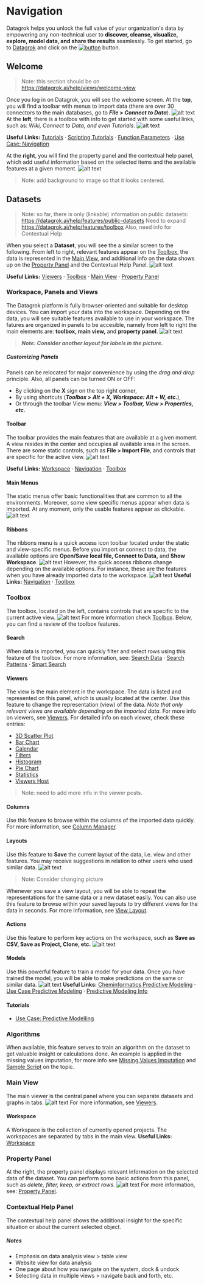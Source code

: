 # Navigation
 Datagrok helps you unlock the full value of your organization's data by empowering any non-technical user to **discover, cleanse, visualize, explore, model data, and share the results** seamlessly. To get started, go to [Datagrok](https://datagrok.ai/) and click on the [![button](https://cesarlpb.github.io/images/button33.JPG "Launch")](https://public.datagrok.ai/?) button.
## Welcome
> Note: this section should be on https://datagrok.ai/help/views/welcome-view

Once you log in on Datagrok, you will see the welcome screen. At the **top**, you will find a toolbar with menus to import data (there are over 30 connectors to the main databases, go to _**File > Connect to Data**_). 
![alt text](https://cesarlpb.github.io/GIFs/welcome.gif "Datagrok Welcome Page Menus")
At the **left**, there is a toolbox with info to get started with some useful links, such as: _Wiki, Connect to Data, and even Tutorials_.
![alt text](https://cesarlpb.github.io/images/welcome_start.JPG "Datagrok Welcome Page")

**Useful Links:** [Tutorials](https://datagrok.ai/help/tutorials/tutorials) · [Scripting Tutorials](https://datagrok.ai/help/tutorials/scripting) · [Function Parameters](https://datagrok.ai/help/tutorials/func-params-enhancement) · [Use Case: Navigation](https://datagrok.ai/help/tutorials/platform-navigation)

At the **right**, you will find the property panel and the contextual help panel, which add useful information based on the selected items and the available features at a given moment.
![alt text](https://cesarlpb.github.io/images/welcome_property_panel.JPG "Property Panel and Contextual Help Panel")
> Note: add background to image so that it looks centered.
## Datasets
> Note: so far, there is only (linkable) information on public datasets: https://datagrok.ai/help/features/public-datasets
Need to expand https://datagrok.ai/help/features/toolbox
Also, need info for Contextual Help

When you select a **Dataset**, you will see the a similar screen to the following. From left to right, relevant features appear on the [Toolbox](https://datagrok.ai/help/features/toolbox), the data is represented in the [Main View](https://datagrok.ai/help/entities/view-layout), and additional info on the data shows up on the [Property Panel](https://datagrok.ai/help/features/property-panel) and the Contextual Help Panel.
![alt text](https://cesarlpb.github.io/images/dataset.JPG "Datagrok Welcome Page")

**Useful Links:** [Viewers](https://datagrok.ai/help/viewers/viewers) · [Toolbox](https://datagrok.ai/help/features/toolbox) · [Main View](https://datagrok.ai/help/entities/view-layout) · [Property Panel](https://datagrok.ai/help/features/property-panel)

### Workspace, Panels and Views

The Datagrok platform is fully browser-oriented and suitable for desktop devices. You can import your data into the workspace. Depending on the data, you will see suitable features available to use in your workspace. The fatures are organized in panels to be accesible, namely from left to right the main elements are: **toolbox, main view,** and **property panel**.
![alt text](https://cesarlpb.github.io/images/sections.jpg "Sections")
> **_Note: Consider another layout for labels in the picture._**
##### Customizing Panels
Panels can be relocated for major convenience by using the _drag and drop_ principle. Also, all panels can be turned ON or OFF: 
* By clicking on the **X** sign on the top right corner, 
* By using shortcuts (**_Toolbox > Alt + X, Workspace: Alt + W, etc._**), 
* Or through the toolbar View menu: **_View > Toolbar, View > Properties, etc._**

#### Toolbar
The toolbar provides the main features that are available at a given moment. A view resides in the center and occupies all available area in the screen. There are some static controls, such as **File > Import File**, and controls that are specific for the active view.
![alt text](https://cesarlpb.github.io/images/toolbar.JPG "Toolbar")

**Useful Links:** [Workspace](https://datagrok.ai/help/features/workspace) · [Navigation](https://datagrok.ai/help/features/navigation) · [Toolbox](https://datagrok.ai/help/features/toolbox)
#### Main Menus
The static menus offer basic functionalities that are common to all the environments. Moreover, some view specific menus appear when data is imported. At any moment, only the usable features appear as clickable.
![alt text](https://cesarlpb.github.io/images/main_toolbar.JPG "Main Menus")
#### Ribbons
The ribbons menu is a quick access icon toolbar located under the static and view-specific menus. Before you import or connect to data, the available options are **Open/Save local file, Connect to Data,** and **Show Workspace**.
![alt text](https://cesarlpb.github.io/GIFs/ribbons.gif "Ribbons Menu")
However, the quick access ribbons change depending on the available options. For instance, these are the features when you have already imported data to the workspace.
![alt text](https://cesarlpb.github.io/images/icon_menu.JPG "Ribbon Toolbar")
**Useful Links:** [Navigation](https://datagrok.ai/help/features/navigation) · [Toolbox](https://datagrok.ai/help/features/toolbox)

### Toolbox
The toolbox, located on the left, contains controls that are specific to the current active view.
![alt text](https://cesarlpb.github.io/images/toolbox.JPG "Toolbox")
For more information check [Toolbox](https://datagrok.ai/help/features/toolbox). Below, you can find a review of the toolbox features.
#### Search
When data is imported, you can quickly filter and select rows using this feature of the toolbox. 
For more information, see: [Search Data](https://datagrok.ai/help/features/data-search) · [Search Patterns](https://datagrok.ai/help/features/data-search-patterns) · [Smart Search](https://datagrok.ai/help/features/data-search-patterns)
#### Viewers 
The view is the main element in the workspace. The data is listed and represented on this panel, which is usually located at the center. Use this feature to change the representation (view) of the data. _Note that only relevant views are available depending on the imported data._
For more info on viewers, see [Viewers](https://datagrok.ai/help/viewers/viewers). For detailed info on each viewer, check these entries:
*   [3D Scatter Plot](https://datagrok.ai/help/viewers/3d-scatter-plot)
*   [Bar Chart](https://datagrok.ai/help/viewers/bar-chart)
*   [Calendar](https://datagrok.ai/help/viewers/calendar)
*   [Filters](https://datagrok.ai/help/viewers/filters)
*   [Histogram](https://datagrok.ai/help/viewers/histogram)
*   [Pie Chart](https://datagrok.ai/help/viewers/pie-chart)
*   [Statistics](https://datagrok.ai/help/viewers/statistics)
*   [Viewers Host](https://datagrok.ai/help/viewers/viewer-host)
> Note: need to add more info in the viewer posts.
#### Columns
Use this feature to browse within the columns of the imported data quickly. For more information, see [Column Manager](https://datagrok.ai/help/features/column-manager).
#### Layouts 
Use this feature to **Save** the current layout of the data, i.e. view and other features. You may receive suggestions in relation to other users who used similar data. 
![alt text](https://cesarlpb.github.io/images/layouts.JPG "Layouts")
> Note: Consider changing picture

Whenever you save a view layout, you will be able to repeat the representations for the same data or a new dataset easily. You can also use this feature to browse within your saved layouts to try different views for the data in seconds. For more information, see [View Layout](https://datagrok.ai/help/entities/view-layout).
#### Actions
Use this feature to perform key actions on the workspace, such as **Save as CSV, Save as Project, Clone, etc.** 
![alt text](https://cesarlpb.github.io/images/actions.JPG "Layouts")
#### Models 
Use this powerful feature to train a model for your data. Once you have trained the model, you will be able to make predictions on the same or similar data. 
![alt text](https://cesarlpb.github.io/images/models.JPG "Models")
**Useful Links:** [Cheminformatics Predictive Modeling](https://datagrok.ai/help/domains/chem/chem-predictive-modeling) · [Use Case Predictive Modeling](https://datagrok.ai/help/tutorials/predictive-modeling) · [Predictive Modeling Info](https://datagrok.ai/help/plugins/predictive-modeling-info)
#### Tutorials
* [Use Case: Predictive Modelling](https://datagrok.ai/help/tutorials/predictive-modeling)
### Algorithms
When available, this feature serves to train an algorithm on the dataset to get valuable insight or calculations done. An example is applied in the missing values imputation, for more info see [Missing Values Imputation](https://datagrok.ai/help/dialogs/missing-values-imputation) and [Sample Script](https://public.datagrok.ai/js/samples/domains/data-science/missing-values-imputation) on the topic.

### Main View
The main viewer is the central panel where you can separate datasets and graphs in tabs.
![alt text](https://cesarlpb.github.io/images/main_view.JPG "Main View")
For more information, see [Viewers](https://datagrok.ai/help/viewers/viewers).
#### Workspace
A Workspace is the collection of currently opened projects. The workspaces are separated by tabs in the main view. **Useful Links:** [Workspace](https://datagrok.ai/help/features/workspace)
### Property Panel
At the right, the property panel displays relevant information on the selected data of the dataset. You can perform some basic actions from this panel, such as _delete, filter, keep, or extract rows_.
![alt text](https://cesarlpb.github.io/images/property_panel.JPG "Property Panel")
For more information, see: [Property Panel](https://datagrok.ai/help/features/property-panel).
### Contextual Help Panel
The contextual help panel shows the additional insight for the specific situation or about the current selected object. 
##### Notes
* Emphasis on data analysis view > table view
* Website view for data analysis 
* One page about how you navigate on the system, dock &  undock
* Selecting data in multiple views > navigate back and forth, etc.